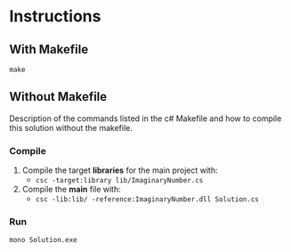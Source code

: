 # Instructions

## With Makefile

`make`

## Without Makefile

Description of the commands listed in the c# Makefile and how to compile this solution without the makefile.

### Compile

1. Compile the target **libraries** for the main project with:
   - `csc -target:library lib/ImaginaryNumber.cs`
2. Compile the **main** file with:
   - `csc -lib:lib/ -reference:ImaginaryNumber.dll Solution.cs`

### Run

`mono Solution.exe`